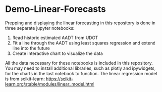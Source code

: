 # Demo-Linear-Forecasts

Prepping and displaying the linear forecasting in this repository is done in three separate jupyter notebooks:

1. Read historic estimated AADT from UDOT
2. Fit a line through the AADT using least squares regression and extend line into the future
3. Create interactive chart to visualize the data

All the data necessary for these notebooks is included in this repository. You may need to install additional libraries, such as plotly and ipywidgets, for the charts in the last notebook to function. The linear regression model is from scikit-learn: https://scikit-learn.org/stable/modules/linear_model.html
